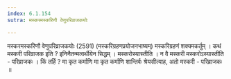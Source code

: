 ```yaml
---
index: 6.1.154
sutra: मस्करमस्करिणौ वेणुपरिव्राजकयोः

---
```

 मस्करमस्करिणौ वेणुपरिव्राजकयोः (2591) (मस्करिग्रहणप्रयोजनभाष्यम्) मस्करिग्रहणं शक्यमकर्तुम् । कथं मस्करी परिव्राजक इति ? इनिनैतन्मत्वर्थीयेन सिद्धम् । मस्करोस्यास्तीति । न वै मस्करी मस्करोऽस्यास्तीति  -  परिव्राजकः । किं तर्हि ? मा कृत कर्माणि मा कृत कर्माणि शान्तिर्वः श्रेयसीत्याह, अतो मस्करी  -  परिव्राजकः ॥ 